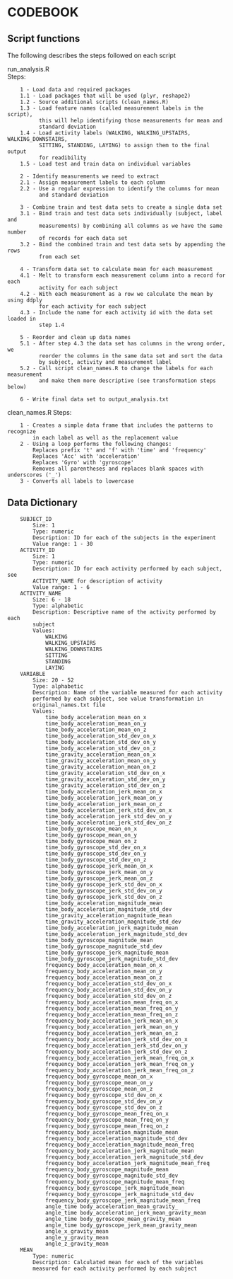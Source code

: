 # CODEBOOK

## Script functions
The following describes the steps followed on each script

run_analysis.R	
	Steps:
	
		1 - Load data and required packages
		1.1 - Load packages that will be used (plyr, reshape2)
		1.2 - Source additional scripts (clean_names.R)
		1.3 - Load feature names (called measurement labels in the script), 
		      this will help identifying those measurements for mean and 
		      standard deviation
		1.4 - Load activity labels (WALKING, WALKING_UPSTAIRS, WALKING_DOWNSTAIRS,
		      SITTING, STANDING, LAYING) to assign them to the final output
		      for readibility
		1.5 - Load test and train data on individual variables

		2 - Identify measurements we need to extract
		2.1 - Assign measurement labels to each column
		2.2 - Use a regular expression to identify the columns for mean 
		      and standard deviation

		3 - Combine train and test data sets to create a single data set
		3.1 - Bind train and test data sets individually (subject, label and 
		      measurements) by combining all columns as we have the same number
		      of records for each data set
		3.2 - Bind the combined train and test data sets by appending the rows
		      from each set

		4 - Transform data set to calculate mean for each measurement
		4.1 - Melt to transform each measurement column into a record for each 
		      activity for each subject
		4.2 - With each measurement as a row we calculate the mean by using ddply
		      for each activity for each subject
		4.3 - Include the name for each activity id with the data set loaded in 
		      step 1.4

		5 - Reorder and clean up data names
		5.1 - After step 4.3 the data set has columns in the wrong order, we
		      reorder the columns in the same data set and sort the data
		      by subject, activity and measurement label
		5.2 - Call script clean_names.R to change the labels for each measurement
		      and make them more descriptive (see transformation steps below)

		6 - Write final data set to output_analysis.txt

clean_names.R
	Steps:
	
		1 - Creates a simple data frame that includes the patterns to recognize
		    in each label as well as the replacement value
		2 - Using a loop performs the following changes:
			Replaces prefix 't' and 'f' with 'time' and 'frequency'
			Replaces 'Acc' with 'acceleration'
			Replaces 'Gyro' with 'gyroscope'
			Removes all parentheses and replaces blank spaces with underscores ('_')
		3 - Converts all labels to lowercase

## Data Dictionary
	
		SUBJECT_ID
			Size: 1
			Type: numeric
			Description: ID for each of the subjects in the experiment
			Value range: 1 - 30
		ACTIVITY_ID
			Size: 1
			Type: numeric
			Description: ID for each activity performed by each subject, see 
			ACTIVITY_NAME for description of activity
			Value range: 1 - 6
		ACTIVITY_NAME
			Size: 6 - 18
			Type: alphabetic
			Description: Descriptive name of the activity performed by each 
			subject
			Values: 
				WALKING
				WALKING_UPSTAIRS
				WALKING_DOWNSTAIRS
				SITTING
				STANDING
				LAYING
		VARIABLE
			Size: 20 - 52
			Type: alphabetic
			Description: Name of the variable measured for each activity 
			performed by each subject, see value transformation in
			original_names.txt file
			Values:
				time_body_acceleration_mean_on_x
				time_body_acceleration_mean_on_y
				time_body_acceleration_mean_on_z
				time_body_acceleration_std_dev_on_x
				time_body_acceleration_std_dev_on_y
				time_body_acceleration_std_dev_on_z
				time_gravity_acceleration_mean_on_x
				time_gravity_acceleration_mean_on_y
				time_gravity_acceleration_mean_on_z
				time_gravity_acceleration_std_dev_on_x
				time_gravity_acceleration_std_dev_on_y
				time_gravity_acceleration_std_dev_on_z
				time_body_acceleration_jerk_mean_on_x
				time_body_acceleration_jerk_mean_on_y
				time_body_acceleration_jerk_mean_on_z
				time_body_acceleration_jerk_std_dev_on_x
				time_body_acceleration_jerk_std_dev_on_y
				time_body_acceleration_jerk_std_dev_on_z
				time_body_gyroscope_mean_on_x
				time_body_gyroscope_mean_on_y
				time_body_gyroscope_mean_on_z
				time_body_gyroscope_std_dev_on_x
				time_body_gyroscope_std_dev_on_y
				time_body_gyroscope_std_dev_on_z
				time_body_gyroscope_jerk_mean_on_x
				time_body_gyroscope_jerk_mean_on_y
				time_body_gyroscope_jerk_mean_on_z
				time_body_gyroscope_jerk_std_dev_on_x
				time_body_gyroscope_jerk_std_dev_on_y
				time_body_gyroscope_jerk_std_dev_on_z
				time_body_acceleration_magnitude_mean
				time_body_acceleration_magnitude_std_dev
				time_gravity_acceleration_magnitude_mean
				time_gravity_acceleration_magnitude_std_dev
				time_body_acceleration_jerk_magnitude_mean
				time_body_acceleration_jerk_magnitude_std_dev
				time_body_gyroscope_magnitude_mean
				time_body_gyroscope_magnitude_std_dev
				time_body_gyroscope_jerk_magnitude_mean
				time_body_gyroscope_jerk_magnitude_std_dev
				frequency_body_acceleration_mean_on_x
				frequency_body_acceleration_mean_on_y
				frequency_body_acceleration_mean_on_z
				frequency_body_acceleration_std_dev_on_x
				frequency_body_acceleration_std_dev_on_y
				frequency_body_acceleration_std_dev_on_z
				frequency_body_acceleration_mean_freq_on_x
				frequency_body_acceleration_mean_freq_on_y
				frequency_body_acceleration_mean_freq_on_z
				frequency_body_acceleration_jerk_mean_on_x
				frequency_body_acceleration_jerk_mean_on_y
				frequency_body_acceleration_jerk_mean_on_z
				frequency_body_acceleration_jerk_std_dev_on_x
				frequency_body_acceleration_jerk_std_dev_on_y
				frequency_body_acceleration_jerk_std_dev_on_z
				frequency_body_acceleration_jerk_mean_freq_on_x
				frequency_body_acceleration_jerk_mean_freq_on_y
				frequency_body_acceleration_jerk_mean_freq_on_z
				frequency_body_gyroscope_mean_on_x
				frequency_body_gyroscope_mean_on_y
				frequency_body_gyroscope_mean_on_z
				frequency_body_gyroscope_std_dev_on_x
				frequency_body_gyroscope_std_dev_on_y
				frequency_body_gyroscope_std_dev_on_z
				frequency_body_gyroscope_mean_freq_on_x
				frequency_body_gyroscope_mean_freq_on_y
				frequency_body_gyroscope_mean_freq_on_z
				frequency_body_acceleration_magnitude_mean
				frequency_body_acceleration_magnitude_std_dev
				frequency_body_acceleration_magnitude_mean_freq
				frequency_body_acceleration_jerk_magnitude_mean
				frequency_body_acceleration_jerk_magnitude_std_dev
				frequency_body_acceleration_jerk_magnitude_mean_freq
				frequency_body_gyroscope_magnitude_mean
				frequency_body_gyroscope_magnitude_std_dev
				frequency_body_gyroscope_magnitude_mean_freq
				frequency_body_gyroscope_jerk_magnitude_mean
				frequency_body_gyroscope_jerk_magnitude_std_dev
				frequency_body_gyroscope_jerk_magnitude_mean_freq
				angle_time body_acceleration_mean_gravity_
				angle_time body_acceleration_jerk_mean_gravity_mean
				angle_time body_gyroscope_mean_gravity_mean
				angle_time body_gyroscope_jerk_mean_gravity_mean
				angle_x_gravity_mean
				angle_y_gravity_mean
				angle_z_gravity_mean
		MEAN
			Type: numeric
			Description: Calculated mean for each of the variables 
			measured for each activity performed by each subject
